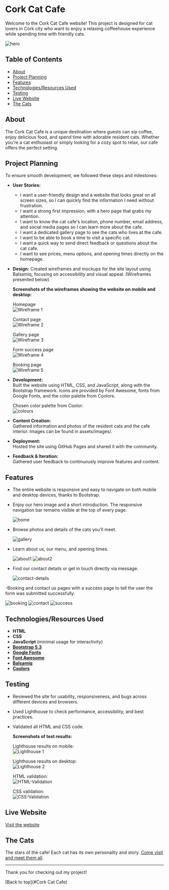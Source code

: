 # Cork Cat Cafe

Welcome to the Cork Cat Cafe website! This project is designed for cat lovers in Cork city who want to enjoy a relaxing coffeehouse experience while spending time with friendly cats.

![hero](https://github.com/SParb/cork-cat-cafe/blob/main/assets/images/Cat-cafe-3.jpg)

## Table of Contents

- [About](#about)
- [Project Planning](#project-planning)
- [Features](#features)
- [Technologies/Resources Used](#technologiesresources-used)
- [Testing](#testing)
- [Live Website](#live-website)
- [The Cats](#the-cats)

## About

The Cork Cat Cafe is a unique destination where guests can sip coffee, enjoy delicious food, and spend time with adorable resident cats. Whether you're a cat enthusiast or simply looking for a cozy spot to relax, our cafe offers the perfect setting.

## Project Planning

To ensure smooth development, we followed these steps and milestones:

- **User Stories:**
  - I want a user-friendly design and a website that looks great on all screen sizes, so I can quickly find the information I need without frustration.
  - I want a strong first impression, with a hero page that grabs my attention.
  - I want to know the cat cafe's location, phone number, email address, and social media pages so I can learn more about the cafe.
  - I want a dedicated gallery page to see the cats who lives at the cafe.
  - I want to be able to book a time to visit a specific cat.
  - I want a quick way to send direct feedback or questions about the cat cafe.
  - I want to see prices, menu options, and opening times directly on the homepage.

- **Design:** Created wireframes and mockups for the site layout using Balsamiq, focusing on accessibility and visual appeal. (Wireframes presented below)

  **Screenshots of the wireframes showing the website on mobile and desktop:**
  
  Homepage  
  ![Wireframe 1](https://github.com/SParb/cork-cat-cafe/blob/main/readme-resources/wireframe1.png)

  Contact page  
  ![Wireframe 2](https://github.com/SParb/cork-cat-cafe/blob/main/readme-resources/wireframe2.png)

  Gallery page  
  ![Wireframe 3](https://github.com/SParb/cork-cat-cafe/blob/main/readme-resources/wireframe3.png)

  Form success page  
  ![Wireframe 4](https://github.com/SParb/cork-cat-cafe/blob/main/readme-resources/wireframe4.png)

  Booking page  
  ![Wireframe 5](https://github.com/SParb/cork-cat-cafe/blob/main/readme-resources/wireframe5.png)

- **Development:**  
  Built the website using HTML, CSS, and JavaScript, along with the Bootstrap framework. Icons are provided by Font Awesome, fonts from Google Fonts, and the color palette from Coolors.

  Chosen color palette from Coolor:  
  ![colours](https://github.com/SParb/cork-cat-cafe/blob/main/readme-resources/coolors.png)

- **Content Creation:**  
  Gathered information and photos of the resident cats and the cafe interior. Images can be found in assets/images/.

- **Deployment:**  
  Hosted the site using GitHub Pages and shared it with the community.

- **Feedback & Iteration:**  
  Gathered user feedback to continuously improve features and content.

## Features

- The entire website is responsive and easy to navigate on both mobile and desktop devices, thanks to Bootstrap.
- Enjoy our hero image and a short introduction. The responsive navigation bar remains visible at the top of every page.
  
  ![home](https://github.com/SParb/cork-cat-cafe/blob/main/readme-resources/homepage.png)

- Browse photos and details of the cats you’ll meet.
  
  ![gallery](https://github.com/SParb/cork-cat-cafe/blob/main/readme-resources/gallery.png)
  
- Learn about us, our menu, and opening times.
  
  ![about1](https://github.com/SParb/cork-cat-cafe/blob/main/readme-resources/about-cards.png)
  ![about2](https://github.com/SParb/cork-cat-cafe/blob/main/readme-resources/about-cards2.png)

- Find our contact details or get in touch directly via message.
  
  ![contact-details](https://github.com/SParb/cork-cat-cafe/blob/main/readme-resources/footer.png)

-Booking and contact us pages with a success page to tell the user the form was submitted successfully.

  ![booking](https://github.com/SParb/cork-cat-cafe/blob/main/readme-resources/booking.png)
  ![contact](https://github.com/SParb/cork-cat-cafe/blob/main/readme-resources/contact.png)
  ![success](https://github.com/SParb/cork-cat-cafe/blob/main/readme-resources/success.png)

## Technologies/Resources Used

- **HTML**
- **CSS**
- **JavaScript** (minimal usage for interactivity)
- **[Bootstrap 5.3](https://getbootstrap.com/)**
- **[Google Fonts](https://fonts.google.com/)**
- **[Font Awesome](https://fontawesome.com/)**
- **[Balsamiq](https://balsamiq.com/)**
- **[Coolors](https://coolors.co/)**

## Testing

- Reviewed the site for usability, responsiveness, and bugs across different devices and browsers.
- Used Lighthouse to check performance, accessibility, and best practices.
- Validated all HTML and CSS code.

  **Screenshots of test results:**

  Lighthouse results on mobile:  
  ![Lighthouse 1](https://github.com/SParb/cork-cat-cafe/blob/main/readme-resources/lighthouse1.png)

  Lighthouse results on desktop:  
  ![Lighthouse 2](https://github.com/SParb/cork-cat-cafe/blob/main/readme-resources/lighthouse2.png)

  HTML validation:  
  ![HTML-Validation](https://github.com/SParb/cork-cat-cafe/blob/main/readme-resources/html-validation.png)

  CSS validation:  
  ![CSS-Validation](https://github.com/SParb/cork-cat-cafe/blob/main/readme-resources/css-validation.png)

## Live Website

[Visit the website](https://sparb.github.io/cork-cat-cafe/)

## The Cats

The stars of the cafe! Each cat has its own personality and story. [Come visit and meet them all](https://sparb.github.io/cork-cat-cafe/gallery.html).  

---

Thank you for checking out my project!

[Back to top](#Cork Cat Cafe)
